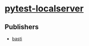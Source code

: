 # [pytest-localserver](https://pypi.org/project/pytest-localserver)



## Publishers
- [basti](https://pypi.org/user/basti)

